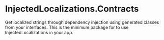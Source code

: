 # InjectedLocalizations.Contracts
Get localized strings through dependency injection using generated classes from your interfaces.
This is the minimum package for to use InjectedLocalizations in your app. 
